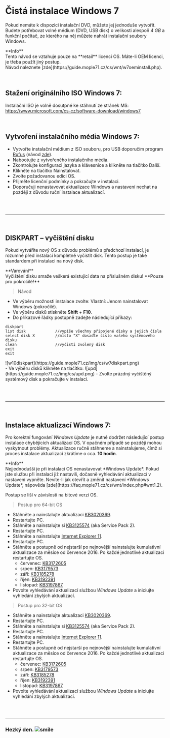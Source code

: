 # Čistá instalace Windows 7

Pokud nemáte k dispozici instalační DVD, můžete jej jednoduše vytvořit. Budete potřebovat volné médium (DVD, USB disk) o velikosti alespoň *4 GB* a funkční počítač, ze kterého na něj můžete nahrát instalační soubory Windows.

<div class="alert info"><p><em class="icon-info-circled"></em>**Info**<br>
Tento návod se vztahuje pouze na **retail** licenci OS. Máte-li OEM licenci, je třeba použít jiný postup.<br>Návod naleznete [zde](https://guide.mople71.cz/cs/wnt/w7oeminstall.php).</p></div>

<br>

## Stažení originálního ISO Windows 7:

Instalační ISO je volně dosutpné ke stáhnutí ze stránek MS: https://www.microsoft.com/cs-cz/software-download/windows7

<br>

## Vytvoření instalačního média Windows 7:

- Vytvořte instalační médium z ISO souboru, pro USB doporučím program [Rufus](https://rufus.ie/) (návod [zde](https://guide.mople71.cz/cs/wnt/rufus.php)).
- Nabootujte z vytvořeného instalačního média.
- Zkontrolujte konfiguraci jazyka a klávesnice a klikněte na tlačítko <span class="green">Další</span>.
- Klikněte na tlačítko <span class="green">Nainstalovat</span>.
- Zvolte požadovanou edici OS.
- Přijměte licenční podmínky a pokračujte v instalaci.
- Doporučuji nenastavovat aktualizace Windows a nastavení nechat na později z důvodu ruční instalace aktualizací.

<br><br><hr><br>

## DISKPART &ndash; vyčištění disku

Pokud vytváříte nový OS z důvodu problémů s předchozí instalací, je rozumné před instalací kompletně vyčistit disk. Tento postup je také standardem při instalaci na nový disk.

<div class="alert exclaim"><p><em class="icon-attention"></em>**Varování**<br>
Vyčištění disku smaže veškerá existující data na příslušném disku! **Pouze pro pokročilé!**</p></div>

> Návod

- Ve výběru možnosti instalace zvolte: Vlastní: Jenom nainstalovat Windows (pokročilé).
- Ve výběru disků stiskněte **Shift** + **F10**.
- Do příkazové řádky postupně zadejte následující příkazy:
<li style="list-style-type: none"><pre><code>diskpart
list disk             //vypíše všechny připojené disky a jejich čísla
select disk X         //místo "X" dosaďte číslo vašeho systémového disku
clean                 //vyčistí zvolený disk
exit
exit</code></pre></li>
<li style="list-style-type: none">![w10diskpart](https://guide.mople71.cz/img/cs/w7diskpart.png)</li>
- Ve výběru disků klikněte na tlačítko: ![upd](https://guide.mople71.cz/img/cs/upd.png)
- Zvolte prázdný vyčištěný systémový disk a pokračujte v instalaci.

<br><br><hr><br>

## Instalace aktualizací Windows 7:
Pro korektní fungování *Windows Update* je nutné dodržet následující postup instalace chybějících aktualizací OS. V opačném případě se později mohou vyskytnout problémy. Aktualizace ručně stáhneme a nainstalujeme, čímž si proces instalace aktualizací zkrátíme o cca. **10 hodin**.

<div class="alert info"><p><em class="icon-info-circled"></em>**Info**<br>
Nejjednodušší je při instalaci OS nenastavovat *Windows Update*. Pokud jste službu při instalaci již nastavili, dočasně vyhledávání aktualizací v nastavení vypněte. Nevíte-li jak otevřít a změnit nastavení *Windows Update*, nápověda [zde](https://faq.mople71.cz/cs/wnt/index.php#wnt1.2).</p></div>

Postup se liší v závislosti na bitové verzi OS.

> Postup pro 64-bit OS

- Stáhněte a nainstalujte aktualizaci [KB3020369](https://www.microsoft.com/cs-CZ/download/details.aspx?id=46817).
- Restartujte PC.
- Stáhněte a nainstalujte si [KB3125574](http://download.windowsupdate.com/d/msdownload/update/software/updt/2016/05/windows6.1-kb3125574-v4-x64_2dafb1d203c8964239af3048b5dd4b1264cd93b9.msu) (aka Service Pack 2).
- Restartujte PC.
- Stáhněte a nainstalujte [Internet Explorer 11](https://www.microsoft.com/cs-cz/download/internet-explorer-11-for-windows-7-details.aspx).
- Restartujte PC.
- Stáhněte a postupně od nejstarší po nejnovější nainstalujte kumulativní aktualizace za měsíce od července 2016. Po každé jednotlivé aktualizaci restartujte OS.
  - červenec: [KB3172605](https://www.microsoft.com/cs-CZ/download/details.aspx?id=53332)
  - srpen: [KB3179573](https://www.microsoft.com/cs-CZ/download/details.aspx?id=53581)
  - září: [KB3185278](https://www.microsoft.com/cs-CZ/download/details.aspx?id=53873)
  - říjen: [KB3192391](https://www.microsoft.com/cs-CZ/download/details.aspx?id=53990)
  - listopad: [KB3197867](http://download.windowsupdate.com/c/msdownload/update/software/secu/2016/11/windows6.1-kb3197867-x64_6f8f45a5706eeee8ac05aa16fa91c984a9edb929.msu)
- Povolte vyhledávání aktualizací službou *Windows Update* a iniciujte vyhledání zbylých aktualizací.

> Postup pro 32-bit OS

- Stáhněte a nainstalujte aktualizaci [KB3020369](https://www.microsoft.com/cs-CZ/download/details.aspx?id=46827).
- Restartujte PC.
- Stáhněte a nainstalujte si [KB3125574](http://download.windowsupdate.com/d/msdownload/update/software/updt/2016/05/windows6.1-kb3125574-v4-x86_ba1ff5537312561795cc04db0b02fbb0a74b2cbd.msu) (aka Service Pack 2).
- Restartujte PC.
- Stáhněte a nainstalujte [Internet Explorer 11](https://www.microsoft.com/cs-cz/download/internet-explorer-11-for-windows-7-details.aspx).
- Restartujte PC.
- Stáhněte a postupně od nejstarší po nejnovější nainstalujte kumulativní aktualizace za měsíce od července 2016. Po každé jednotlivé aktualizaci restartujte OS.
  - červenec: [KB3172605](https://www.microsoft.com/cs-CZ/download/details.aspx?id=53335)
  - srpen: [KB3179573](https://www.microsoft.com/cs-CZ/download/details.aspx?id=53568)
  - září: [KB3185278](https://www.microsoft.com/cs-CZ/download/details.aspx?id=53867)
  - říjen: [KB3192391](https://www.microsoft.com/cs-CZ/download/details.aspx?id=53995)
  - listopad: [KB3197867](http://download.windowsupdate.com/c/msdownload/update/software/secu/2016/11/windows6.1-kb3197867-x86_2313232edda5cca08115455d91120ab3790896ba.msu)
- Povolte vyhledávání aktualizací službou *Windows Update* a iniciujte vyhledání zbylých aktualizací.

<br><br><hr>

<h3 class="nocol">Hezký den. <img class="smile" src="https://mople71.cz/img/sm/smile.svg" alt="smile"></h3>
